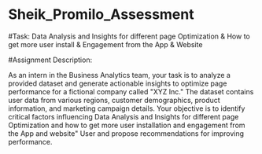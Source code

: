 # Sheik_Promilo_Assessment

#Task:
Data Analysis and Insights for different page Optimization & How to get more user install & Engagement from the App & Website


#Assignment Description:

As an intern in the Business Analytics team, your task is to analyze a provided dataset and generate actionable insights to optimize page performance for a fictional company called "XYZ Inc." The dataset contains user data from various regions, customer demographics, product information, and marketing campaign details. Your objective is to identify critical factors influencing Data Analysis and Insights for different page Optimization and how to get more user installation and engagement from the App and website" User and propose recommendations for improving performance.
